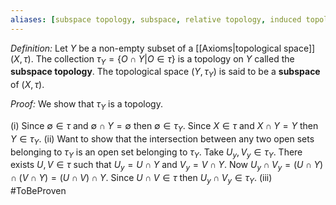 ```yaml
---
aliases: [subspace topology, subspace, relative topology, induced topology]
---
```


*Definition:* Let $Y$ be a non-empty subset of a [[Axioms|topological space]] $(X,\tau)$. The collection $\tau_Y=\{O\cap Y|O\in\tau\}$ is a topology on $Y$ called the **subspace topology**. The topological space $(Y,\tau_Y)$ is said to be a **subspace** of $(X,\tau)$. 

*Proof:* We show that $\tau_Y$ is a topology.

(i) Since $\emptyset\in\tau$ and $\emptyset\cap Y=\emptyset$ then $\emptyset\in\tau_Y$. Since $X\in\tau$ and $X\cap Y= Y$ then $Y\in\tau_Y$.
(ii) Want to show that the intersection between any two open sets belonging to $\tau_Y$ is an open set belonging to $\tau_Y$. Take $U_y,V_y\in\tau_Y$. There exists $U,V\in\tau$ such that $U_y=U\cap Y$ and $V_y = V\cap Y$. Now $U_y\cap V_y = (U\cap Y)\cap(V\cap Y) = (U\cap V)\cap Y$. Since $U\cap V\in\tau$ then $U_y\cap V_y\in\tau_Y$.
(iii) #ToBeProven 

